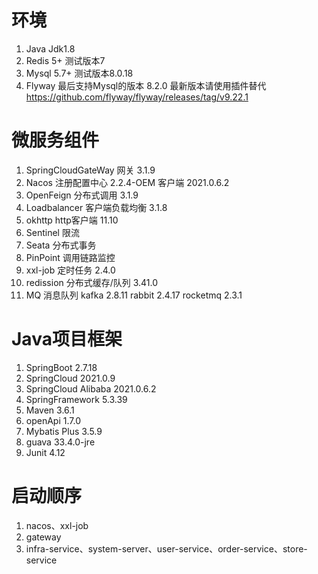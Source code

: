 # 环境
1. Java Jdk1.8
2. Redis 5+ 测试版本7
3. Mysql 5.7+  测试版本8.0.18
4. Flyway 最后支持Mysql的版本 8.2.0  最新版本请使用插件替代 https://github.com/flyway/flyway/releases/tag/v9.22.1

# 微服务组件
1. SpringCloudGateWay 网关 3.1.9
2. Nacos 注册配置中心 2.2.4-OEM 客户端 2021.0.6.2
3. OpenFeign 分布式调用 3.1.9
4. Loadbalancer 客户端负载均衡 3.1.8
5. okhttp http客户端 11.10
6. Sentinel 限流
7. Seata 分布式事务
8. PinPoint 调用链路监控
9. xxl-job 定时任务 2.4.0
10. redission 分布式缓存/队列 3.41.0
11. MQ 消息队列 kafka 2.8.11 rabbit 2.4.17  rocketmq 2.3.1


# Java项目框架
1. SpringBoot 2.7.18
2. SpringCloud 2021.0.9
3. SpringCloud Alibaba 2021.0.6.2
4. SpringFramework 5.3.39
4. Maven 3.6.1
5. openApi 1.7.0
6. Mybatis Plus 3.5.9
7. guava 33.4.0-jre
8. Junit 4.12

# 启动顺序
1. nacos、xxl-job
2. gateway
3. infra-service、system-server、user-service、order-service、store-service